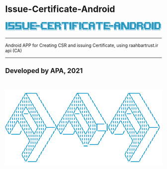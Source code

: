 # Issue-Certificate-Android

![ascii_Issue_Certificate_Android.png](ascii_Issue_Certificate_Android.png)

---

Android APP for Creating CSR and issuing Certificate, using raahbartrust.ir api (CA)

---

## Developed by APA, 2021

<br>

![ascii_apa.png](ascii_apa.png)
